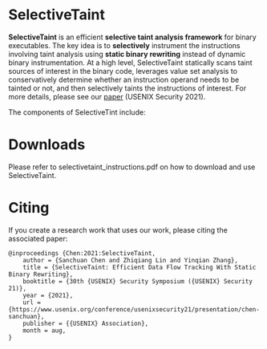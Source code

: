 #  SelectiveTaint
**SelectiveTaint** is an efficient **selective taint analysis framework** for binary executables. The key idea is to **selectively** instrument the instructions involving taint analysis using **static binary rewriting** instead of dynamic binary instrumentation. At a high level, SelectiveTaint statically scans taint sources of interest in the binary code, leverages value set analysis to conservatively determine whether an instruction operand needs to be tainted or not, and then selectively taints the instructions of interest. For more details, please see our [paper](https://www.usenix.org/conference/usenixsecurity21/presentation/chen-sanchuan) (USENIX Security 2021).


The components of SelectiveTint include:

# Downloads

Please refer to selectivetaint_instructions.pdf on how to download and use SelectiveTaint.

# Citing

If you create a research work that uses our work, please citing the associated paper:
```
@inproceedings {Chen:2021:SelectiveTaint,
	author = {Sanchuan Chen and Zhiqiang Lin and Yinqian Zhang},
	title = {SelectiveTaint: Efficient Data Flow Tracking With Static Binary Rewriting},
	booktitle = {30th {USENIX} Security Symposium ({USENIX} Security 21)},
	year = {2021},
	url = {https://www.usenix.org/conference/usenixsecurity21/presentation/chen-sanchuan},
	publisher = {{USENIX} Association},
	month = aug,
}
```


